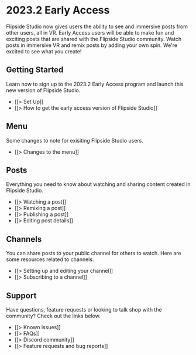 # 2023.2 Early Access

Flipside Studio now gives users the ability to see and immersive posts from other users, all in VR. Early Access users will be able to make fun and exciting posts that are shared with the Flipside Studio community. Watch posts in immersive VR and remix posts by adding your own spin. We're excited to see what you create! 


## Getting Started
Learn now to sign up to the 2023.2 Early Access program and launch this new version of Flipside Studio.

* [[> Set Up]]
* [[> How to get the early access version of Flipside Studio]]

## Menu
Some changes to note for exisiting Flipside Studio users.

* [[> Changes to the menu]]

## Posts
Everything you need to know about watching and sharing content created in Flipside Studio.

* [[> Watching a post]]
* [[> Remixing a post]]
* [[> Publishing a post]]
* [[> Editing post details]]

## Channels
You can share posts to your public channel for others to watch.  Here are some resources related to channels.

* [[> Setting up and editing your channel]]
* [[> Subscribing to a channel]]

## Support
Have questions, feature requests or looking to talk shop with the community?  Check out the links below.

* [[> Known issues]]
* [[> FAQs]]
* [[> Discord community]]
* [[> Feature requests and bug reports]]
